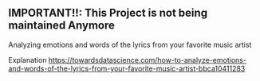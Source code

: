 ## IMPORTANT!!: This Project is not being maintained Anymore

Analyzing emotions and words of the lyrics from your favorite music artist

Explanation https://towardsdatascience.com/how-to-analyze-emotions-and-words-of-the-lyrics-from-your-favorite-music-artist-bbca10411283
